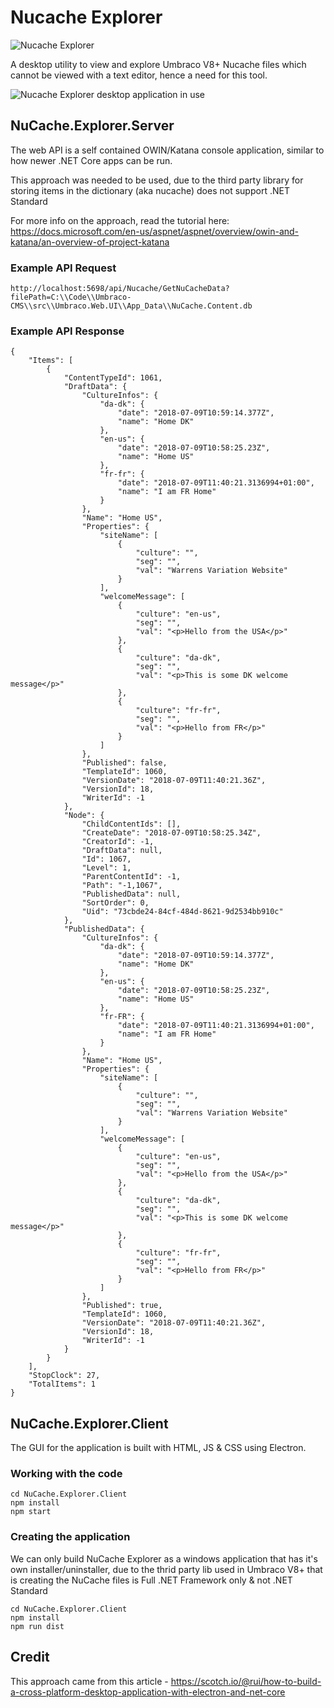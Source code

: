 # Nucache Explorer
![Nucache Explorer](icon.png)

A desktop utility to view and explore Umbraco V8+ Nucache files which cannot be viewed with a text editor, hence a need for this tool.

![Nucache Explorer desktop application in use](screenshot.png)

## NuCache.Explorer.Server
The web API is a self contained OWIN/Katana console application, similar to how newer .NET Core apps can be run.

This approach was needed to be used, due to the third party library for storing items in the dictionary (aka nucache) does not support .NET Standard

For more info on the approach, read the tutorial here:
https://docs.microsoft.com/en-us/aspnet/aspnet/overview/owin-and-katana/an-overview-of-project-katana

### Example API Request
`http://localhost:5698/api/Nucache/GetNuCacheData?filePath=C:\\Code\\Umbraco-CMS\\src\\Umbraco.Web.UI\\App_Data\\NuCache.Content.db`

### Example API Response
```
{
	"Items": [
		{
			"ContentTypeId": 1061,
			"DraftData": {
				"CultureInfos": {
					"da-dk": {
						"date": "2018-07-09T10:59:14.377Z",
						"name": "Home DK"
					},
					"en-us": {
						"date": "2018-07-09T10:58:25.23Z",
						"name": "Home US"
					},
					"fr-fr": {
						"date": "2018-07-09T11:40:21.3136994+01:00",
						"name": "I am FR Home"
					}
				},
				"Name": "Home US",
				"Properties": {
					"siteName": [
						{
							"culture": "",
							"seg": "",
							"val": "Warrens Variation Website"
						}
					],
					"welcomeMessage": [
						{
							"culture": "en-us",
							"seg": "",
							"val": "<p>Hello from the USA</p>"
						},
						{
							"culture": "da-dk",
							"seg": "",
							"val": "<p>This is some DK welcome message</p>"
						},
						{
							"culture": "fr-fr",
							"seg": "",
							"val": "<p>Hello from FR</p>"
						}
					]
				},
				"Published": false,
				"TemplateId": 1060,
				"VersionDate": "2018-07-09T11:40:21.36Z",
				"VersionId": 18,
				"WriterId": -1
			},
			"Node": {
				"ChildContentIds": [],
				"CreateDate": "2018-07-09T10:58:25.34Z",
				"CreatorId": -1,
				"DraftData": null,
				"Id": 1067,
				"Level": 1,
				"ParentContentId": -1,
				"Path": "-1,1067",
				"PublishedData": null,
				"SortOrder": 0,
				"Uid": "73cbde24-84cf-484d-8621-9d2534bb910c"
			},
			"PublishedData": {
				"CultureInfos": {
					"da-dk": {
						"date": "2018-07-09T10:59:14.377Z",
						"name": "Home DK"
					},
					"en-us": {
						"date": "2018-07-09T10:58:25.23Z",
						"name": "Home US"
					},
					"fr-FR": {
						"date": "2018-07-09T11:40:21.3136994+01:00",
						"name": "I am FR Home"
					}
				},
				"Name": "Home US",
				"Properties": {
					"siteName": [
						{
							"culture": "",
							"seg": "",
							"val": "Warrens Variation Website"
						}
					],
					"welcomeMessage": [
						{
							"culture": "en-us",
							"seg": "",
							"val": "<p>Hello from the USA</p>"
						},
						{
							"culture": "da-dk",
							"seg": "",
							"val": "<p>This is some DK welcome message</p>"
						},
						{
							"culture": "fr-fr",
							"seg": "",
							"val": "<p>Hello from FR</p>"
						}
					]
				},
				"Published": true,
				"TemplateId": 1060,
				"VersionDate": "2018-07-09T11:40:21.36Z",
				"VersionId": 18,
				"WriterId": -1
			}
		}
	],
	"StopClock": 27,
	"TotalItems": 1
}
```

## NuCache.Explorer.Client
The GUI for the application is built with HTML, JS & CSS using Electron.

### Working with the code
```
cd NuCache.Explorer.Client
npm install
npm start
```

### Creating the application
We can only build NuCache Explorer as a windows application that has it's own installer/uninstaller, due to the thrid party lib used in Umbraco V8+ that is creating the NuCache files is Full .NET Framework only & not .NET Standard

```
cd NuCache.Explorer.Client
npm install
npm run dist
```

## Credit

This approach came from this article - https://scotch.io/@rui/how-to-build-a-cross-platform-desktop-application-with-electron-and-net-core
